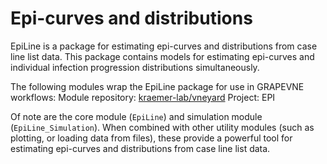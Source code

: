 # Epi-curves and distributions

EpiLine is a package for estimating epi-curves and distributions from case line list data. This package contains models for estimating epi-curves and individual infection progression distributions simultaneously.

The following modules wrap the EpiLine package for use in GRAPEVNE workflows:
Module repository: [kraemer-lab/vneyard](https://github.com/kraemer-lab/vneyard)
Project: EPI

Of note are the core module (`EpiLine`) and simulation module (`EpiLine_Simulation`). When combined with other utility modules (such as plotting, or loading data from files), these provide a powerful tool for estimating epi-curves and distributions from case line list data.
